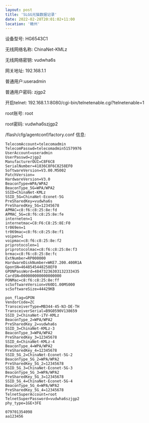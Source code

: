 ```yaml
---
layout: post
title: 'SLGG光猫数据记录'
date: 2022-02-28T20:01:02+11:00
location: '赣州'
---
```



设备型号: HG6543C1

无线网络名称: ChinaNet-KMLz

无线网络密钥: vudwha6s

网关地址: 192.168.1.1

普通用户:useradmin

普通用户密码: zjgp2

开启telnet: 192.168.1.1:8080/cgi-bin/telnetenable.cgi?telnetenable=1

root账号: root

root密码: vudwha6szjgp2

/flash/cfg/agentconf/factory.conf 信息:

```
TelecomAccount=telecomadmin
TelecomPasswd=telecomadmin51579976
UserAccount=useradmin
UserPasswd=zjgp2
ManufacturerOUI=C8F6C8
SerialNumber=41836C8F6C8258EF0
SoftwareVersion=V3.00.M5002
PatchVersion=
HardwareVersion=V3.0
BeaconType=WPA/WPA2
BeaconType_5G=WPA/WPA2
SSID=ChinaNet-KMLz
SSID_5G=ChinaNet-Econet-5G
PreSharedKey=vudwha6s
PreSharedKey_5G=12345678
APMAC=c8:f6:c8:25:8e:fd
APMAC_5G=c8:f6:c8:25:8e:fe
interneten=1
internetmac=C8:F6:C8:25:8E:F0
tr069en=1
tr069mac=c8:f6:c8:25:8e:f1
voipen=1
voipmac=c8:f6:c8:25:8e:f2
priprotocolen=1
priprotocolmac=c8:f6:c8:25:8e:f3
brmac=c8:f6:c8:25:8e:fc
ExtNumber=RP000000
HardwareDiskNumber=WKE7.200.400R1A
GponSN=4648545448258EF0
GPONPassWord=48473236303132333435
CardSN=000000000000000000
PONMac=c8:f6:c8:25:8e:ff
scSoftwareVersion=V60D1.00MS000
scSoftwareSize=44429KB

pon_flag=GPON
VendorCode=ZC
TransceiverType=MB344-45-N3-DE-TH
TransceiverSerial=B9G0590V138659
SSID_2=ChinaNet-iTV-KMLz
BeaconType_2=WPA/WPA2
PreSharedKey_2=vudwha6s
SSID_3=ChinaNet-KMLz-3
BeaconType_3=WPA/WPA2
PreSharedKey_3=12345678
SSID_4=ChinaNet-KMLz-4
BeaconType_4=WPA/WPA2
PreSharedKey_4=12345678
SSID_5G_2=ChinaNet-Econet-5G-2
BeaconType_5G_2=WPA/WPA2
PreSharedKey_5G_2=12345678
SSID_5G_3=ChinaNet-Econet-5G-3
BeaconType_5G_3=WPA/WPA2
PreSharedKey_5G_3=12345678
SSID_5G_4=ChinaNet-Econet-5G-4
BeaconType_5G_4=WPA/WPA2
PreSharedKey_5G_4=12345678
TelnetSuperAccount=root
TelnetSuperPassword=vudwha6szjgp2
phy_type=1GE+3FE

079701354098
aa123456
```


